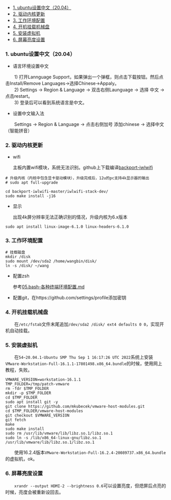 - [1. ubuntu设置中文（20.04）](#1-ubuntu设置中文2004)
- [2. 驱动内核更新](#2-驱动内核更新)
- [3. 工作环境配置](#3-工作环境配置)
- [4. 开机挂载机械盘](#4-开机挂载机械盘)
- [5. 安装虚拟机](#5-安装虚拟机)
- [6. 屏幕亮度设置](#6-屏幕亮度设置)


### 1. ubuntu设置中文（20.04）

+ 语言环境设置中文

&emsp;&emsp;1) 打开Lannguage Support，如果弹出一个弹框，则点击下载按钮。然后点击Install/Remove Languages->选择Chinese->Appaly。  
&emsp;&emsp;2) Settings -> Region & Language -> 双击右侧Launguage -> 选择 中文 -> 点击restart。  
&emsp;&emsp;3) 登录后可以看到系统语言是中文。

+ 设置中文输入法

&emsp;&emsp;Settings -> Region & Language -> 点击右侧加号 添加chinese -> 选择中文（智能拼音）

### 2. 驱动内核更新

+ wifi

  主板内置wifi模块，系统无法识别。github上下载编译[backport-iwlwifi](https://github.com/intel/backport-iwlwifi)

```shell
# 升级内核（内核中包含显卡驱动模块），升级完成后，12u的pc支持4k显示器的输出
# sudo apt full-upgrade

cd backport-iwlwifi-master/iwlwifi-stack-dev/
sudo make install -j16
```

+ 显示

  出现4k屏分辨率无法正确识别的情况，升级内核为6.x版本

```
sudo apt install linux-image-6.1.0 linux-headers-6.1.0 
```

### 3. 工作环境配置

```shell
# 挂载磁盘
mkdir /disk
sudo mount /dev/sda2 /home/wangbin/disk/
ln -s /disk/ ~/wang
```


+ 配置zsh

  参考[05.bash-各种终端环境配置.md](05.bash-各种终端环境配置.md)

+ 配置git，在https://github.com/settings/profile添加密钥

### 4. 开机挂载机械盘

&emsp;&emsp;在```/etc/fstab```文件末尾追加```/dev/sda2 /disk/ ext4 defaults 0 0```，实现开机自动挂载。

### 5. 安装虚拟机

&emsp;&emsp;在```54~20.04.1-Ubuntu SMP Thu Sep 1 16:17:26 UTC 2022```系统上安装```VMware-Workstation-Full-16.1.1-17801498.x86_64.bundle```的时候，使用网上教程，失败。

```shell
VMWARE_VERSION=workstation-16.1.1
TMP_FOLDER=/tmp/patch-vmware
rm -fdr $TMP_FOLDER
mkdir -p $TMP_FOLDER
cd $TMP_FOLDER
sudo apt install git -y
git clone https://github.com/mkubecek/vmware-host-modules.git
cd $TMP_FOLDER/vmware-host-modules
git checkout $VMWARE_VERSION
git fetch
make
sudo make install
sudo rm /usr/lib/vmware/lib/libz.so.1/libz.so.1
sudo ln -s /lib/x86_64-linux-gnu/libz.so.1 /usr/lib/vmware/lib/libz.so.1/libz.so.1
```

&emsp;&emsp;使用16.2.4版本```VMware-Workstation-Full-16.2.4-20089737.x86_64.bundle```的虚拟机，ok。

### 6. 屏幕亮度设置

&emsp;&emsp;```xrandr --output HDMI-2 --brightness 0.6```可以设置亮度，但熄屏后点亮的时候，亮度会被重新设回去。
